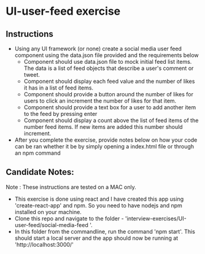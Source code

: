 # UI-user-feed exercise

## Instructions

- Using any UI framework (or none) create a social media user feed component using the data.json file provided and the requirements below
    - Component should use data.json file to mock initial feed list items. The data is a list of feed objects that describe a user's comment or tweet.
    - Component should display each feed value and the number of likes it has in a list of feed items.
    - Component should provide a button around the number of likes for users to click an increment the number of likes for that item.
    - Component should provide a text box for a user to add another item to the feed by pressing enter
    - Component should display a count above the list of feed items of the number feed items. If new items are added this number should increment.
- After you complete the exercise, provide notes below on how your code can be ran whether it be by simply opening a index.html file or through an npm command

## Candidate Notes:

Note : These instructions are tested on a MAC only. 

- This exercise is done using react and I have created this app using 'create-react-app' and npm. So you need to have nodejs and npm installed on your machine.
- Clone this repo and navigate to the folder - 'interview-exercises/UI-user-feed/social-media-feed '.
- In this folder from the commandline, run the command 'npm start'. This should start a local server and the app should now be running at 'http://localhost:3000/'